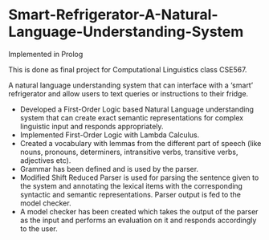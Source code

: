 # Smart-Refrigerator-A-Natural-Language-Understanding-System
Implemented in Prolog

This is done as final project for Computational Linguistics class CSE567.

A natural language understanding system that can interface with a ‘smart’ refrigerator and allow users to text queries or instructions to their fridge.

- Developed a First-Order Logic based Natural Language understanding system that can create exact semantic representations for complex linguistic input and responds appropriately.
- Implemented First-Order Logic with Lambda Calculus.
- Created a vocabulary with lemmas from the different part of speech (like nouns, pronouns, determiners, intransitive verbs, transitive verbs, adjectives etc).
- Grammar has been defined and is used by the parser.
- Modified Shift Reduced Parser is used for parsing the sentence given to the system and
annotating the lexical items with the corresponding syntactic and semantic
representations. Parser output is fed to the model checker.
- A model checker has been created which takes the output of the parser as the input and performs an evaluation on it and responds accordingly to the user.
